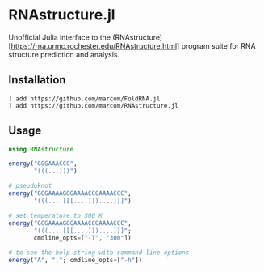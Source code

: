 # RNAstructure.jl

Unofficial Julia interface to the
(RNAstructure)[https://rna.urmc.rochester.edu/RNAstructure.html]
program suite for RNA structure prediction and analysis.

## Installation

```
] add https://github.com/marcom/FoldRNA.jl
] add https://github.com/marcom/RNAstructure.jl
```

## Usage

```julia
using RNAstructure

energy("GGGAAACCC",
       "(((...)))")

# pseudoknot
energy("GGGAAAAGGGAAAACCCAAAACCC",
       "(((....[[[....)))....]]]")

# set temperature to 300 K
energy("GGGAAAAGGGAAAACCCAAAACCC",
       "(((....[[[....)))....]]]";
       cmdline_opts=["-T", "300"])

# to see the help string with command-line options
energy("A", "."; cmdline_opts=["-h"])
```